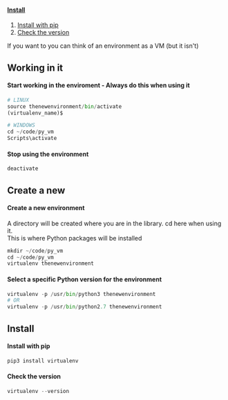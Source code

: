 
#### [Install](https://github.com/dmfow/CheatSheets/blob/main/Python%20Virtualenv.md#install-1)
1. [Install with pip](https://github.com/dmfow/CheatSheets/blob/main/Python%20Virtualenv.md#install-with-pip)
2. [Check the version](https://github.com/dmfow/CheatSheets/blob/main/Python%20Virtualenv.md#check-the-version)

If you want to you can think of an environment as a VM (but it isn't)


## Working in it

#### Start working in the enviroment - Always do this when using it
```python
# LINUX
source thenewenvironment/bin/activate
(virtualenv_name)$

# WINDOWS
cd ~/code/py_vm
Scripts\activate
```

#### Stop using the environment
```python
deactivate
```

## Create a new

#### Create a new environment
A directory will be created where you are in the library. cd here when using it.
<br>
This is where Python packages will be installed
```python
mkdir ~/code/py_vm
cd ~/code/py_vm
virtualenv thenewenvironment
```

#### Select a specific Python version for the environment
```python
virtualenv -p /usr/bin/python3 thenewenvironment
# OR
virtualenv -p /usr/bin/python2.7 thenewenvironment
```



## Install

#### Install with pip
```python
pip3 install virtualenv
```


#### Check the version
```python
virtualenv --version
```


